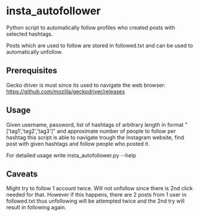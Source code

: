 # insta_autofollower
Python script to automatically follow profiles who created posts with selected hashtags.

Posts which are used to follow are stored in followed.txt and can be used to automatically unfollow.

## Prerequisites
Gecko driver is must since its used to navigate the web browser: https://github.com/mozilla/geckodriver/releases

## Usage
Given username, password, list of hashtags of arbitrary length in format "['tag1','tag2','tag3']" and approximate number of people to follow per hashtag this script is able to navigate trough the Instagram website, find post with given hashtags and follow people who posted it.

For detailed usage write insta_autofollower.py --help
                    
## Caveats
Might try to follow 1 account twice. Will not unfollow since there is 2nd click needed for that. However if this happens, there are 2 posts from 1 user in followed.txt thus unfollowing will be attempted twice and the 2nd try will result in following again.
